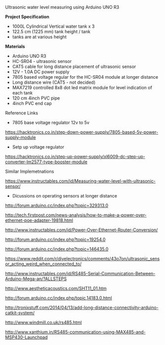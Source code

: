 

Ultrasonic water level measuring using Arduino UNO R3

<b> Project Specification </b>

- 1000L Cylindrical Vertical water tank x 3 
- 122.5 cm (1225 mm) tank height / tank
- tanks are at various height

<b> Materials </b>

- Arduino UNO R3
- HC-SR04 - ultrasonic sensor
- CAT5 cable for long distance placement of ultrasonic sensor
- 12V - 1.0A DC power supply
- 7805 based voltage regular for the HC-SR04 module at longer distance
- Long distance wire (CAT5 - not decided)
- MAX7219 controlled 8x8 dot led matrix module for level indication of each tank 
- 120 cm 4inch PVC pipe
- 4inch PVC end cap


Reference Links 

- 7805 base voltage regulator 12v to 5v

https://hacktronics.co.in/step-down-power-supply/7805-based-5v-power-supply-module

- Setp up voltage regulator

https://hacktronics.co.in/step-up-power-supply/xl6009-dc-step-up-converter-lm2577-type-booster-module

Similar Implemetnations 

https://www.instructables.com/id/Measuring-water-level-with-ultrasonic-sensor/

- Dicussions on operating sensors at longer distance

http://forum.arduino.cc/index.php?topic=329313.0

http://tech.firstpost.com/news-analysis/how-to-make-a-power-over-ethernet-poe-adapter-19818.html

http://www.instructables.com/id/Power-Over-Ethernet-Router-Conversion/

http://forum.arduino.cc/index.php?topic=19254.0

http://forum.arduino.cc/index.php?topic=146435.0

https://www.reddit.com/r/diyelectronics/comments/43o7on/ultrasonic_sensor_acting_weird_when_connected_to/

http://www.instructables.com/id/RS485-Serial-Communication-Between-Arduino-Mega-an/?ALLSTEPS

http://www.aestheticacoustics.com/SHT11_01.htm

http://forum.arduino.cc/index.php/topic,14183.0.html

http://tronixstuff.com/2014/04/13/add-long-distance-connectivity-arduino-catkit-system/

http://www.windmill.co.uk/rs485.html

http://www.xanthium.in/RS485-communication-using-MAX485-and-MSP430-Launchpad


